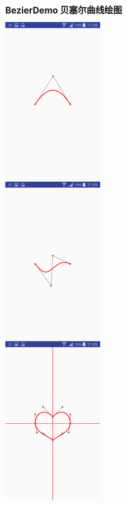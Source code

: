 # BezierDemo 贝塞尔曲线绘图

<img src="https://github.com/881205wzs/BezierDemo/raw/master/default_1.png" width="300" height="500"/>

<img src="https://github.com/881205wzs/BezierDemo/raw/master/default_2.png" width="300" height="500"/>

<img src="https://github.com/881205wzs/BezierDemo/raw/master/default_3.png" width="300" height="500"/>
